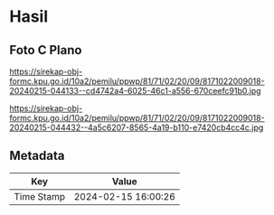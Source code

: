 # Hasil

## Foto C Plano

https://sirekap-obj-formc.kpu.go.id/10a2/pemilu/ppwp/81/71/02/20/09/8171022009018-20240215-044133--cd4742a4-6025-46c1-a556-670ceefc91b0.jpg

https://sirekap-obj-formc.kpu.go.id/10a2/pemilu/ppwp/81/71/02/20/09/8171022009018-20240215-044432--4a5c6207-8565-4a19-b110-e7420cb4cc4c.jpg


## Metadata

| Key        | Value               |
| ---------- | ------------------- |
| Time Stamp | 2024-02-15 16:00:26 |



